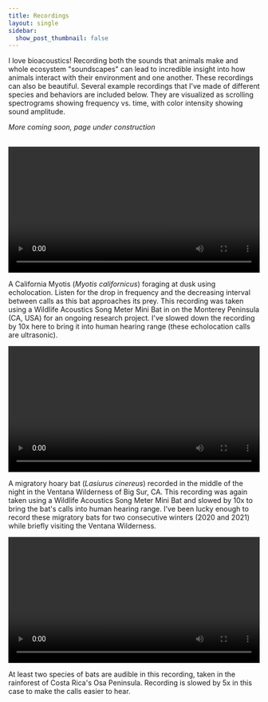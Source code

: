 ```yaml
---
title: Recordings
layout: single
sidebar: 
  show_post_thumbnail: false
---
```

I love bioacoustics! Recording both the sounds that animals make and whole ecosystem "soundscapes" can lead to incredible insight into how animals interact with their environment and one another. These recordings can also be beautiful. Several example recordings that I've made of different species and behaviors are included below. They are visualized as scrolling spectrograms showing frequency vs. time, with color intensity showing sound amplitude.

*More coming soon, page under construction*<br/><br/>

<video width="100%" controls>
  <source src="../vid/pg_prey_0.1x_hpf.mp4" type="video/mp4">
</video>

A California Myotis (*Myotis californicus*) foraging at dusk using echolocation. Listen for the drop in frequency and the decreasing interval between calls as this bat approaches its prey. This recording was taken using a Wildlife Acoustics Song Meter Mini Bat in on the Monterey Peninsula (CA, USA) for an ongoing research project. I've slowed down the recording by 10x here to bring it into human hearing range (these echolocation calls are ultrasonic).

<video width="100%" controls>
  <source src="../vid/hoary_ventana_0.1x_hpf.mp4" type="video/mp4">
</video>

A migratory hoary bat (*Lasiurus cinereus*) recorded in the middle of the night in the Ventana Wilderness of Big Sur, CA. This recording was again taken using a Wildlife Acoustics Song Meter Mini Bat and slowed by 10x to bring the bat's calls into human hearing range. I've been lucky enough to record these migratory bats for two consecutive winters (2020 and 2021) while briefly visiting the Ventana Wilderness.

<video width="100%" controls>
  <source src="../vid/osa_multi_0.2x_hpf.mp4" type="video/mp4">
</video>

At least two species of bats are audible in this recording, taken in the rainforest of Costa Rica's Osa Peninsula. Recording is slowed by 5x in this case to make the calls easier to hear.
